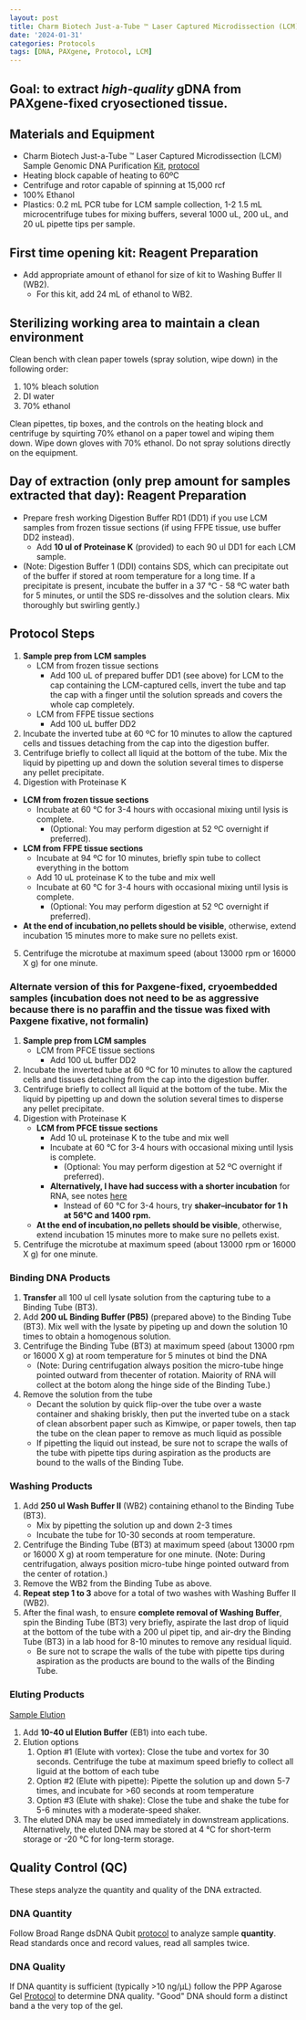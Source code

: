 ```yaml
---
layout: post
title: Charm Biotech Just-a-Tube ™ Laser Captured Microdissection (LCM) Sample Genomic DNA Purification Kit
date: '2024-01-31'
categories: Protocols
tags: [DNA, PAXgene, Protocol, LCM]
---
```


## Goal: to extract *high-quality* gDNA from PAXgene-fixed cryosectioned tissue.

## Materials and Equipment

- Charm Biotech Just-a-Tube ™ Laser Captured Microdissection (LCM) Sample Genomic DNA Purification [Kit](https://www.charmbiotech.com/lcm-dna.htm), [protocol](https://github.com/zdellaert/ZD_Putnam_Lab_Notebook/blob/master/protocols/Charm_Biotech_LCM_DNA_Kit.pdf)
- Heating block capable of heating to 60ºC
- Centrifuge and rotor capable of spinning at 15,000 rcf
- 100% Ethanol
- Plastics: 0.2 mL PCR tube for LCM sample collection, 1-2 1.5 mL microcentrifuge tubes for mixing buffers, several 1000 uL, 200 uL, and 20 uL pipette tips per sample.

## First time opening kit: Reagent Preparation

- Add appropriate amount of ethanol for size of kit to Washing Buffer II (WB2).
  - For this kit, add 24 mL of ethanol to WB2.

## Sterilizing working area to maintain a clean environment

Clean bench with clean paper towels (spray solution, wipe down) in the following order:

  1. 10% bleach solution  
  2. DI water  
  3. 70% ethanol

Clean pipettes, tip boxes, and the controls on the heating block and centrifuge by squirting 70% ethanol on a paper towel and wiping them down. Wipe down gloves with 70% ethanol. Do not spray solutions directly on the equipment.

## Day of extraction (only prep amount for samples extracted that day): Reagent Preparation

- Prepare fresh working Digestion Buffer RD1 (DD1) if you use LCM samples from frozen tissue sections (if using FFPE tissue, use buffer DD2 instead).
  - Add **10 ul of Proteinase K** (provided) to each 90 ul DD1 for each LCM sample.
- (Note: Digestion Buffer 1 (DDI) contains SDS, which can precipitate out of the buffer if stored at room temperature for a long time. If a precipitate is present, incubate the buffer in a 37 °C - 58 ºC water bath for 5 minutes, or until the SDS re-dissolves and the solution clears. Mix thoroughly but swirling gently.)

## Protocol Steps

1. **Sample prep from LCM samples**
   - LCM from frozen tissue sections
     - Add 100 uL of prepared buffer DD1 (see above) for LCM to the cap containing the LCM-captured cells, invert the tube and tap the cap with a finger until the solution spreads and covers the whole cap completely.
   - LCM from FFPE tissue sections
     - Add 100 uL buffer DD2
2. Incubate the inverted tube at 60 ºC for 10 minutes to allow the captured cells and tissues detaching from the cap into the digestion buffer.
3. Centrifuge briefly to collect all liquid at the bottom of the tube. Mix the liquid by pipetting up and down the solution several times to disperse any pellet precipitate.
4. Digestion with Proteinase K
  -  **LCM from frozen tissue sections**
     -  Incubate at 60 °C for 3-4 hours with occasional mixing until lysis is complete.
        -  (Optional: You may perform digestion at 52 ºC overnight if preferred).
   - **LCM from FFPE tissue sections**
     - Incubate at 94 ºC for 10 minutes, briefly spin tube to collect everything in the bottom
     - Add 10 uL proteinase K to the tube and mix well
     - Incubate at 60 °C for 3-4 hours with occasional mixing until lysis is complete.
        -  (Optional: You may perform digestion at 52 ºC overnight if preferred).
   - **At the end of incubation,no pellets should be visible**, otherwise, extend incubation 15 minutes more to make sure no pellets exist.
5. Centrifuge the microtube at maximum speed (about 13000 rpm or 16000 X g) for one minute.

### Alternate version of this for Paxgene-fixed, cryoembedded samples (incubation does not need to be as aggressive because there is no paraffin and the tissue was fixed with Paxgene fixative, not formalin)

1. **Sample prep from LCM samples**
   - LCM from PFCE tissue sections
     - Add 100 uL buffer DD2
2. Incubate the inverted tube at 60 ºC for 10 minutes to allow the captured cells and tissues detaching from the cap into the digestion buffer.
3. Centrifuge briefly to collect all liquid at the bottom of the tube. Mix the liquid by pipetting up and down the solution several times to disperse any pellet precipitate.
4. Digestion with Proteinase K
   - **LCM from PFCE tissue sections**
     - Add 10 uL proteinase K to the tube and mix well
     - Incubate at 60 °C for 3-4 hours with occasional mixing until lysis is complete.
        -  (Optional: You may perform digestion at 52 ºC overnight if preferred).
      -  **Alternatively, I have had success with a shorter incubation** for RNA, see notes [here](https://zdellaert.github.io/ZD_Putnam_Lab_Notebook/Testing-Charm-LCM-RNA-Kit/)
         -  Instead of 60 °C for 3-4 hours, try **shaker–incubator for 1 h at 56°C and 1400 rpm.**
   - **At the end of incubation,no pellets should be visible**, otherwise, extend incubation 15 minutes more to make sure no pellets exist.
5. Centrifuge the microtube at maximum speed (about 13000 rpm or 16000 X g) for one minute.

### Binding DNA Products

1. **Transfer** all 100 ul cell lysate solution from the capturing tube to a Binding Tube (BT3).
2. Add **200 uL Binding Buffer (PB5)** (prepared above) to the Binding Tube (BT3). Mix well with the lysate by pipeting up and down the solution 10 times to obtain a homogenous solution.
3. Centrifuge the Binding Tube (BT3) at maximum speed (about 13000 rpm or 16000 X g) at room temperature for 5 minutes ot bind the DNA
    - (Note: During centrifugation always position the micro-tube hinge pointed outward from thecenter of rotation. Maiority of RNA will collect at the botom along the hinge side of the Binding Tube.)
4. Remove the solution from the tube
   - Decant the solution by quick flip-over the tube over a waste container and shaking briskly, then put the inverted tube on a stack of clean absorbent paper such as Kimwipe, or paper towels, then tap the tube on the clean paper to remove as much liquid as possible
   - If pipetting the liquid out instead, be sure not to scrape the walls of the tube with pipette tips during aspiration as the products are bound to the walls of the Binding Tube.

### Washing Products

1. Add **250 ul Wash Buffer II** (WB2) containing ethanol to the Binding Tube (BT3). 
   - Mix by pipetting the solution up and down 2-3 times
   - Incubate the tube for 10-30 seconds at room temperature.
2. Centrifuge the Binding Tube (BT3) at maximum speed (about 13000 rpm or 16000 X g) at room temperature for one minute. (Note: During centrifugation, always position micro-tube hinge pointed outward from the center of rotation.)
3. Remove the WB2 from the Binding Tube as above.
4. **Repeat step 1 to 3** above for a total of two washes with Washing Buffer II (WB2).
5. After the final wash, to ensure **complete removal of Washing Buffer**, spin the Binding Tube (BT3) very briefly, aspirate the last drop of liquid at the bottom of the tube with a 200 ul pipet tip, and air-dry the Binding Tube (BT3) in a lab hood for 8-10 minutes to remove any residual liquid.
   - Be sure not to scrape the walls of the tube with pipette tips during aspiration as the products are bound to the walls of the Binding Tube.

### Eluting Products

<u>Sample Elution</u>

1. Add **10-40 ul Elution Buffer** (EB1) into each tube.
2. Elution options
   1. Option #1 (Elute with vortex): Close the tube and vortex for 30 seconds. Centrifuge the tube at maximum speed briefly to collect all liguid at the bottom of each tube
   2. Option #2 (Elute with pipette): Pipette the solution up and down 5-7 times, and incubate for >60 seconds at room temperature
   3. Option #3 (Elute with shake): Close the tube and shake the tube for 5-6 minutes with a moderate-speed shaker.
3. The eluted DNA may be used immediately in downstream applications. Alternatively, the eluted DNA may be stored at 4 °C for short-term storage or -20 °C for long-term storage.
 
## Quality Control (QC)

These steps analyze the quantity and quality of the DNA extracted.

### DNA Quantity  

Follow Broad Range dsDNA Qubit [protocol](https://zdellaert.github.io/ZD_Putnam_Lab_Notebook/Qubit-Protocol/) to analyze sample **quantity**. Read standards once and record values, read all samples twice.

### DNA Quality  

If DNA quantity is sufficient (typically >10 ng/µL) follow the PPP Agarose Gel [Protocol](https://zdellaert.github.io/ZD_Putnam_Lab_Notebook/Gel-Protocol/) to determine DNA quality. "Good" DNA should form a distinct band a the very top of the gel.